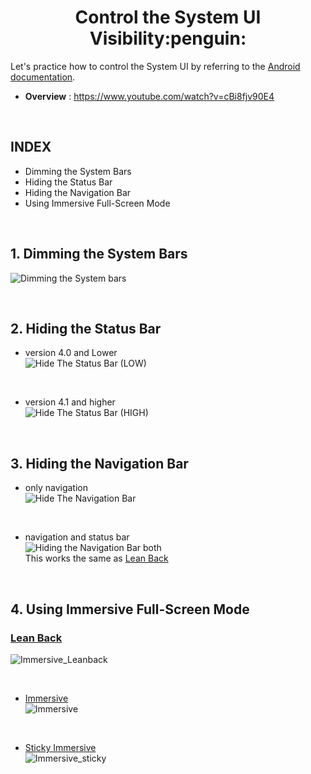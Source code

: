 <h1 align="center">Control the System UI Visibility:penguin:</h1>

Let's practice how to control the System UI by referring to the 
  [Android documentation](https://developer.android.com/training/system-ui).
- **Overview** : https://www.youtube.com/watch?v=cBi8fjv90E4 
<br/>

INDEX
-----
- Dimming the System Bars
- Hiding the Status Bar
- Hiding the Navigation Bar
- Using Immersive Full-Screen Mode

<br/>

## 1. Dimming the System Bars

![Dimming the System bars](https://user-images.githubusercontent.com/25583321/72768168-d2766b80-3c39-11ea-8a34-9b35e3a3938f.gif)

<br/>

## 2. Hiding the Status Bar
- version 4.0 and Lower<br/>
![Hide The Status Bar (LOW)](https://user-images.githubusercontent.com/25583321/72768422-c63ede00-3c3a-11ea-9346-7cc2b7422556.gif)

<br/>

- version 4.1 and higher<br/>
![Hide The Status Bar (HIGH)](https://user-images.githubusercontent.com/25583321/72768445-d5259080-3c3a-11ea-95ca-a70c3f4d409c.gif)

<br/>

## 3. Hiding the Navigation Bar
- only navigation<br/>
![Hide The Navigation Bar](https://user-images.githubusercontent.com/25583321/72768382-95f73f80-3c3a-11ea-96ad-a9a4598c7426.gif)

<br/>

- navigation and status bar<br/>
![Hiding the Navigation Bar both](https://user-images.githubusercontent.com/25583321/72768388-9ee81100-3c3a-11ea-849e-0b7929a68ba9.gif)<br/>
This works the same as [Lean Back](https://developer.android.com/training/system-ui/immersive.html#leanback)

<br/>

## 4. Using Immersive Full-Screen Mode
### [Lean Back](https://developer.android.com/training/system-ui/immersive.html#leanback) <br/>
![Immersive_Leanback](https://user-images.githubusercontent.com/25583321/72768522-000fe480-3c3b-11ea-9887-0f8c2490e59f.gif)

<br/>

- [Immersive](https://developer.android.com/training/system-ui/immersive.html#immersive) <br/>
![Immersive](https://user-images.githubusercontent.com/25583321/72768503-f2f2f580-3c3a-11ea-9b35-de79a33541cd.gif)

<br/>

- [Sticky Immersive](https://developer.android.com/training/system-ui/immersive.html#sticky-immersive) <br/>
![Immersive_sticky](https://user-images.githubusercontent.com/25583321/72768530-0736f280-3c3b-11ea-9cef-45a2e6906915.gif)
